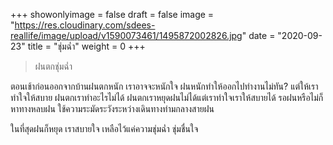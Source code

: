 +++
showonlyimage = false
draft = false
image = "https://res.cloudinary.com/sdees-reallife/image/upload/v1590073461/1495872002826.jpg"
date = "2020-09-23"
title = "ชุ่มฉ่ำ"
weight = 0
+++
> ฝนตกชุ่มฉ่ำ

ตอนเช้าก่อนออกจากบ้านฝนตกหนัก เราอาจจะหนักใจ ฝนหนักทำให้ออกไปทำงานไม่ทัน? แต่ให้เราทำใจให้สบาย ฝนตกเราทำอะไรไม่ได้ ฝนตกเราหยุดฝนไม่ได้แต่เราทำใจเราให้สบายได้ รอฝนหรือไม่ก็หาทางหลบฝน ใช้ความระมัดระวังระหว่างเดินทางท่ามกลางสายฝน

ในที่สุดฝนก็หยุด เราสบายใจ เหลือไว้แค่ความชุ่มฉ่ำ ชุ่มชื่นใจ
